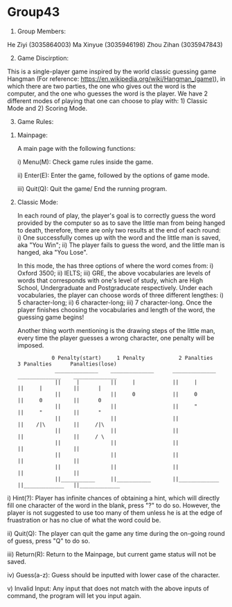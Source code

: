 # Group43

1. Group Members:

  He Ziyi (3035864003)
  Ma Xinyue (3035946198)
  Zhou Zihan (3035947843)

2. Game Discirption:

This is a single-player game inspired by the world classic guessing game Hangman (For reference: https://en.wikipedia.org/wiki/Hangman_(game)), in which there are two parties, the one who gives out the word is the computer, and the one who guesses the word is the player. We have 2 different modes of playing that one can choose to play with: 1) Classic Mode and 2) Scoring Mode.

3. Game Rules:

  1) Mainpage:

     A main page with the following functions:

      i) Menu(M): Check game rules inside the game.

      ii) Enter(E): Enter the game, followed by the options of game mode.

      iii) Quit(Q): Quit the game/ End the running program.

  2) Classic Mode:

     In each round of play, the player's goal is to correctly guess the word provided by the computer so as to save the little man from being hanged to death, therefore, there are only two results at the end of each round: i) One successfully comes up with the word and the little man is saved, aka "You Win"; ii) The player fails to guess the word, and the little man is hanged, aka "You Lose".

     In this mode, the has three options of where the word comes from: i) Oxford 3500; ii) IELTS; iii) GRE, the above vocabularies are levels of words that corresponds with one's level of study, which are High School, Undergraduate and Postgraducate respectively. Under each vocabularies, the player can choose words of three different lengthes: i) 5 character-long; ii) 6 character-long; iii) 7 character-long. Once the player finishes choosing the vocabularies and length of the word, the guessing game begins!
     
     Another thing worth mentioning is the drawing steps of the little man, every time the player guesses a wrong character, one penalty will be imposed.
     
                    0 Penalty(start)     1 Penalty           2 Panalties       3 Panalties      Panalties(lose)
                     ______________    ______________      ______________     ______________    ______________
                     ||     |          ||     |            ||     |           ||     |          ||      |
                     ||                ||     0            ||     0           ||     0          ||      0
                     ||                ||                  ||     "           ||     "          ||      "
                     ||                ||                  ||                 ||    /|\         ||     /|\
                     ||                ||                  ||                 ||                ||     / \
                     ||                ||                  ||                 ||                ||
                     ||                ||                  ||                 ||                ||
                     ||                ||                  ||                 ||                ||
                     ||___________     ||___________       ||_____________    ||_____________   ||_____________ 

   i) Hint(?): Player has infinite chances of obtaining a hint, which will directly fill one character of the word in the blank, press "?" to do so. However, the player is not suggested to use too many of them unless he is at the edge of fruastration or has no clue of what the word could be.

   ii) Quit(Q): The player can quit the game any time during the on-going round of guess, press "Q" to do so.

   iii) Return(R): Return to the Mainpage, but current game status will not be saved.

   iv) Guess(a-z): Guess should be inputted with lower case of the character.

   v) Invalid Input: Any input that does not match with the above inputs of command, the program will let you input again.
